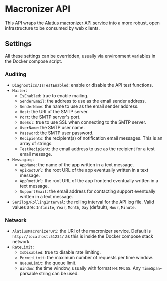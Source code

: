# Macronizer API

This API wraps the [Alatius macronizer API service](https://github.com/Myrmex/alatius-macronizer-api) into a more robust, open infrastructure to be consumed by web clients.

## Settings

All these settings can be overridden, usually via environment variables in the Docker compose script.

### Auditing

- `Diagnostics/IsTestEnabled`: enable or disable the API test functions.
- `Mailer`:
  - `IsEnabled`: true to enable mailing.
  - `SenderEmail`: the address to use as the email sender address.
  - `SenderName`: the name to use as the email sender address.
  - `Host`: the URI of the SMTP server.
  - `Port`: the SMTP server's port.
  - `UseSsl`: true to use SSL when connecting to the SMTP server.
  - `UserName`: the SMTP user name.
  - `Password`: the SMTP user password.
  - `Recipients`: the recipient(s) of notification email messages. This is an array of strings.
  - `TestRecipient`: the email address to use as the recipient for a test email message.
- `Messaging`:
  - `AppName`: the name of the app written in a text message.
  - `ApiRootUrl`: the root URL of the app eventually written in a text message.
  - `AppRootUrl`: the root URL of the app frontend eventually written in a text message.
  - `SupportEmail`: the email address for contacting support eventually written in a text message.
- `Serilog/RollingInterval`: the rolling interval for the API log file. Valid values are: `Infinite`, `Year`, `Month`, `Day` (default), `Hour`, `Minute`.

### Network

- `AlatiusMacronizerUri`: the URI of the macronizer service. Default is `http://localhost:51234/` as this is inside the Docker compose stack network.
- `RateLimit`:
  - `IsDisabled`: true to disable rate limiting.
  - `PermitLimit`: the maximum number of requests per time window.
  - `QueueLimit`: the queue limit.
  - `Window`: the time window, usually with format `HH:MM:SS`. Any `TimeSpan`-parsable string can be used.
